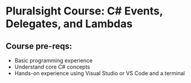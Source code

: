 # Pluralsight Course: C# Events, Delegates, and Lambdas

## Course pre-reqs:

- Basic programming experience
- Understand core C# concepts
- Hands-on experience using Visual Studio or VS Code and a terminal